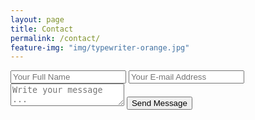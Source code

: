 ```yaml
---
layout: page
title: Contact
permalink: /contact/
feature-img: "img/typewriter-orange.jpg"
---
```


<form action="https://getsimpleform.com/messages?form_api_token=b618375a9b7822a1e4a86d001559dbfc" method="post">
  <!-- the redirect_to is optional, the form will redirect to the referrer on submission -->
  <input type='hidden' name='redirect_to' value='https://gitbnw.github.io/thank-you.html' />
  <!-- all your input fields here.... -->
  <input type='text' name='name' placeholder='Your Full Name' />
  <input type='email' name='email' placeholder='Your E-mail Address' />
  <textarea name='message' placeholder='Write your message ...'></textarea>
  <input type='submit' value='Send Message' />
</form>
